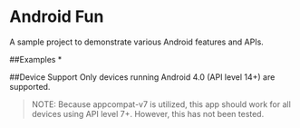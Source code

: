 # Android Fun

A sample project to demonstrate various Android features and APIs.

##Examples
* 

##Device Support
Only devices running Android 4.0 (API level 14+) are supported. 

> NOTE: Because appcompat-v7 is utilized, this app should work for all devices using API level 7+. However, this has not been tested.